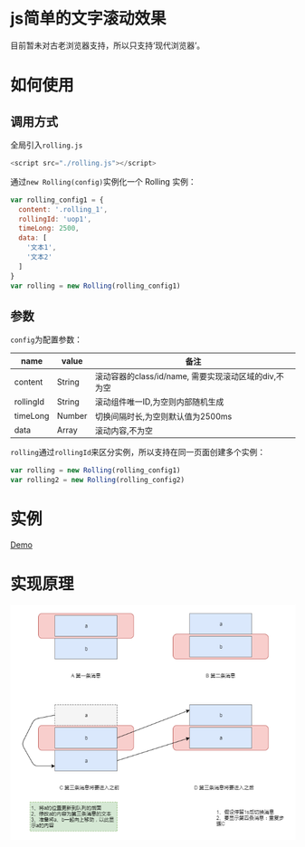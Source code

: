 
# js简单的文字滚动效果
目前暂未对古老浏览器支持，所以只支持‘现代浏览器’。
# 如何使用
## 调用方式
全局引入`rolling.js`
```javascript
<script src="./rolling.js"></script>
```
通过`new Rolling(config)`实例化一个 Rolling 实例：
```javascript
var rolling_config1 = {
  content: '.rolling_1',
  rollingId: 'uop1',
  timeLong: 2500,
  data: [
    '文本1',
    '文本2'
  ]
}
var rolling = new Rolling(rolling_config1)
```
## 参数
`config`为配置参数：

| name | value | 备注 |
| ---- | ----- | ---- |
| content | String  | 滚动容器的class/id/name, 需要实现滚动区域的div,不为空 |
| rollingId  | String | 滚动组件唯一ID,为空则内部随机生成 |
| timeLong | Number  | 切换间隔时长,为空则默认值为2500ms  |
| data | Array  | 滚动内容,不为空  |

`rolling`通过`rollingId`来区分实例，所以支持在同一页面创建多个实例：
```javascript
var rolling = new Rolling(rolling_config1)
var rolling2 = new Rolling(rolling_config2)
```
# 实例
[Demo](https://github.com/for7/Plist/blob/7e74b71f1c5c434770f4babb142698ee12d69c17/Demo/rolling/index.html#L51)
# 实现原理
![rolling](rolling.png)
